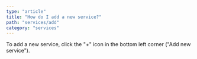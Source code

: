 ```yaml
---
type: "article"
title: "How do I add a new service?"
path: "services/add"
category: "services"
---
```

To add a new service, click the "+" icon in the bottom left corner ("Add new service").